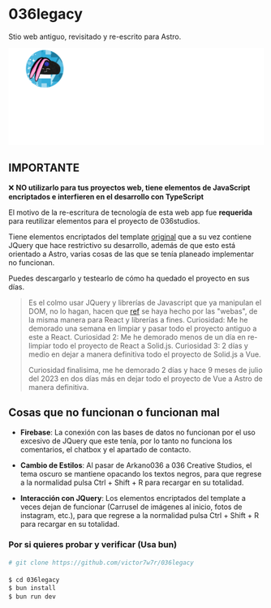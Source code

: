 # 036legacy

Stio web antiguo, revisitado y re-escrito para Astro.

![Alt text](brandwhite.png?raw=true 'Title')

## IMPORTANTE

❌ **NO utilizarlo para tus proyectos web, tiene elementos de JavaScript encriptados e interfieren en el desarrollo con TypeScript**

El motivo de la re-escritura de tecnología de esta web app fue **requerida** para reutilizar elementos para el proyecto de 036studios.

Tiene elementos encriptados del template [original](https://colorlib.com/wp/template/alime/) que a su vez contiene JQuery que hace restrictivo su desarrollo, además de que esto está orientado a Astro, varias cosas de las que se tenía planeado implementar no funcionan.

Puedes descargarlo y testearlo de cómo ha quedado el proyecto en sus días.

> Es el colmo usar JQuery y librerías de Javascript que ya manipulan el DOM, no lo hagan, hacen que [ref](https://www.solidjs.com/docs/latest#ref) se haya hecho por las "webas", de la misma manera para React y librerías a fines.
> Curiosidad: Me he demorado una semana en limpiar y pasar todo el proyecto antiguo a este a React.
> Curiosidad 2: Me he demorado menos de un día en re-limpiar todo el proyecto de React a Solid.js.
> Curiosidad 3: 2 días y medio en dejar a manera definitiva todo el proyecto de Solid.js a Vue.
>
> Curiosidad finalisima, me he demorado 2 días y hace 9 meses de julio del 2023 en dos días más en dejar todo el proyecto de Vue a Astro de manera definitiva.

## Cosas que no funcionan o funcionan mal

- **Firebase**: La conexión con las bases de datos no funcionan por el uso excesivo de JQuery que este tenía, por lo tanto no funciona los comentarios, el chatbox y el apartado de contacto.

- **Cambio de Estilos**: Al pasar de Arkano036 a 036 Creative Studios, el tema oscuro se mantiene opacando los textos negros, para que regrese a la normalidad pulsa Ctrl + Shift + R para recargar en su totalidad.

- **Interacción con JQuery**: Los elementos encriptados del template a veces dejan de funcionar (Carrusel de imágenes al inicio, fotos de instagram, etc.), para que regrese a la normalidad pulsa Ctrl + Shift + R para recargar en su totalidad.

### Por si quieres probar y verificar (Usa bun)

```bash
# git clone https://github.com/victor7w7r/036legacy

$ cd 036legacy
$ bun install
$ bun run dev
```
